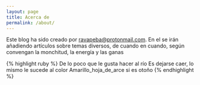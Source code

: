 ```yaml
---
layout: page
title: Acerca de
permalink: /about/
---
```


Este blog ha sido creado por ravapeba@protonmail.com. En el se irán añadiendo artículos sobre temas diversos, de cuando en cuando, según convengan la monchitud, la energía y las ganas

{% highlight ruby %}
De lo poco que le gusta hacer al río 
Es dejarse caer, lo mismo le sucede al color 
Amarillo_hoja_de_arce si es otoño
{% endhighlight %}


